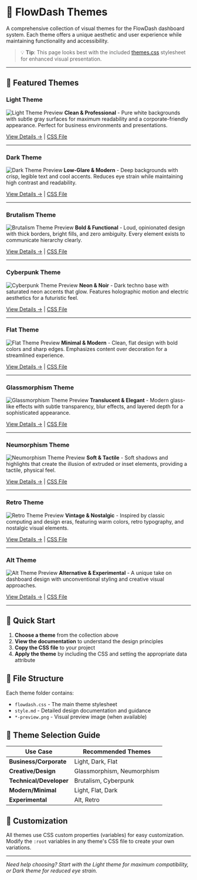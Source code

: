 # 🎨 FlowDash Themes

A comprehensive collection of visual themes for the FlowDash dashboard system. Each theme offers a unique aesthetic and user experience while maintaining functionality and accessibility.

> 💡 **Tip**: This page looks best with the included [themes.css](./themes.css) stylesheet for enhanced visual presentation.

---

## 🌟 Featured Themes

### Light Theme
![Light Theme Preview](./light/light-preview.png)
**Clean & Professional** - Pure white backgrounds with subtle gray surfaces for maximum readability and a corporate-friendly appearance. Perfect for business environments and presentations.

[View Details →](./light/style.md) | [CSS File](./light/flowdash.css)

---

### Dark Theme
![Dark Theme Preview](./dark/dark-preview.png)
**Low-Glare & Modern** - Deep backgrounds with crisp, legible text and cool accents. Reduces eye strain while maintaining high contrast and readability.

[View Details →](./dark/style.md) | [CSS File](./dark/flowdash.css)

---

### Brutalism Theme
![Brutalism Theme Preview](./brutalism/brutalism-preview.png)
**Bold & Functional** - Loud, opinionated design with thick borders, bright fills, and zero ambiguity. Every element exists to communicate hierarchy clearly.

[View Details →](./brutalism/style.md) | [CSS File](./brutalism/flowdash.css)

---

### Cyberpunk Theme
![Cyberpunk Theme Preview](./cyberpunk/cyberpunk-preview.png)
**Neon & Noir** - Dark techno base with saturated neon accents that glow. Features holographic motion and electric aesthetics for a futuristic feel.

[View Details →](./cyberpunk/style.md) | [CSS File](./cyberpunk/flowdash.css)

---

### Flat Theme
![Flat Theme Preview](./flat/flat-preview.png)
**Minimal & Modern** - Clean, flat design with bold colors and sharp edges. Emphasizes content over decoration for a streamlined experience.

[View Details →](./flat/style.md) | [CSS File](./flat/flowdash.css)

---

### Glassmorphism Theme
![Glassmorphism Theme Preview](./glassmorphism/glassmorphism-preview.png)
**Translucent & Elegant** - Modern glass-like effects with subtle transparency, blur effects, and layered depth for a sophisticated appearance.

[View Details →](./glassmorphism/style.md) | [CSS File](./glassmorphism/flowdash.css)

---

### Neumorphism Theme
![Neumorphism Theme Preview](./neumorphism/neumorphism-preview.png)
**Soft & Tactile** - Soft shadows and highlights that create the illusion of extruded or inset elements, providing a tactile, physical feel.

[View Details →](./neumorphism/style.md) | [CSS File](./neumorphism/flowdash.css)

---

### Retro Theme
![Retro Theme Preview](./retro/retro-preview.png)
**Vintage & Nostalgic** - Inspired by classic computing and design eras, featuring warm colors, retro typography, and nostalgic visual elements.

[View Details →](./retro/style.md) | [CSS File](./retro/flowdash.css)

---

### Alt Theme
![Alt Theme Preview](./alt/alt-preview.png)
**Alternative & Experimental** - A unique take on dashboard design with unconventional styling and creative visual approaches.

[View Details →](./alt/style.md) | [CSS File](./alt/flowdash.css)

---

## 🚀 Quick Start

1. **Choose a theme** from the collection above
2. **View the documentation** to understand the design principles
3. **Copy the CSS file** to your project
4. **Apply the theme** by including the CSS and setting the appropriate data attribute

## 📁 File Structure

Each theme folder contains:
- `flowdash.css` - The main theme stylesheet
- `style.md` - Detailed design documentation and guidance
- `*-preview.png` - Visual preview image (when available)

## 🎯 Theme Selection Guide

| Use Case | Recommended Themes |
|----------|-------------------|
| **Business/Corporate** | Light, Dark, Flat |
| **Creative/Design** | Glassmorphism, Neumorphism |
| **Technical/Developer** | Brutalism, Cyberpunk |
| **Modern/Minimal** | Light, Flat, Dark |
| **Experimental** | Alt, Retro |

## 🔧 Customization

All themes use CSS custom properties (variables) for easy customization. Modify the `:root` variables in any theme's CSS file to create your own variations.

---

*Need help choosing? Start with the Light theme for maximum compatibility, or Dark theme for reduced eye strain.*
